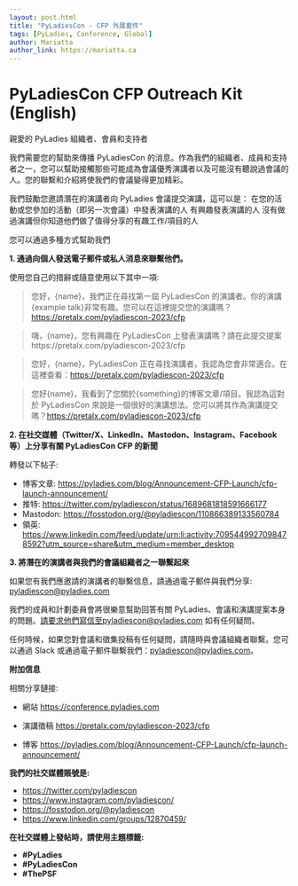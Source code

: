 ```yaml
---
layout: post.html
title: "PyLadiesCon - CFP 外展套件"
tags: [PyLadies, Conference, Global]
author: Mariatta
author_link: https://mariatta.ca
---
```


# PyLadiesCon CFP Outreach Kit (English)

親愛的 PyLadies 組織者、會員和支持者

我們需要您的幫助來傳播 PyLadiesCon 的消息。作為我們的組織者、成員和支持者之一，您可以幫助接觸那些可能成為會議優秀演講者以及可能沒有聽說過會議的人。您的聯繫和介紹將使我們的會議變得更加精彩。

我們鼓勵您邀請潛在的演講者向 PyLadies 會議提交演講，這可以是：
在您的活動或您參加的活動（即另一次會議）中發表演講的人
有興趣發表演講的人
沒有做過演講但你知道他們做了值得分享的有趣工作/項目的人

您可以通過多種方式幫助我們


**1. 通過向個人發送電子郵件或私人消息來聯繫他們。**
   
   使用您自己的措辭或隨意使用以下其中一項:

   > 您好，{name}，我們正在尋找第一屆 PyLadiesCon 的演講者。你的演講{example talk}非常有趣。您可以在這裡提交您的演講嗎？https://pretalx.com/pyladiescon-2023/cfp


   > 嗨，{name}，您有興趣在 PyLadiesCon 上發表演講嗎？請在此提交提案https://pretalx.com/pyladiescon-2023/cfp

   > 您好，{name}，PyLadiesCon 正在尋找演講者，我認為您會非常適合。在這裡查看：https://pretalx.com/pyladiescon-2023/cfp

   > 您好{name}，我看到了您關於{something}的博客文章/項目。我認為這對於 PyLadiesCon 來說是一個很好的演講想法。您可以將其作為演講提交嗎？https://pretalx.com/pyladiescon-2023/cfp

**2. 在社交媒體（Twitter/X、LinkedIn、Mastodon、Instagram、Facebook 等）上分享有關 PyLadiesCon CFP 的新聞** 

   轉發以下帖子:

   - 博客文章: https://pyladies.com/blog/Announcement-CFP-Launch/cfp-launch-announcement/
   - 推特: https://twitter.com/pyladiescon/status/1689681818591666177
   - Mastodon: https://fosstodon.org/@pyladiescon/110866389133560784
   - 領英: https://www.linkedin.com/feed/update/urn:li:activity:7095449927098478592?utm_source=share&utm_medium=member_desktop

**3. 將潛在的演講者與我們的會議組織者之一聯繫起來**

   如果您有我們應邀請的演講者的聯繫信息，請通過電子郵件與我們分享:
   pyladiescon@pyladies.com


我們的成員和計劃委員會將很樂意幫助回答有關 PyLadies、會議和演講提案本身的問題。請要求他們寫信至pyladiescon@pyladies.com 如有任何疑問。

任何時候，如果您對會議和徵集投稿有任何疑問，請隨時與會議組織者聯繫。您可以通過 Slack 或通過電子郵件聯繫我們：pyladiescon@pyladies.com。

**附加信息**

相關分享鏈接:

- 網站 https://conference.pyladies.com

- 演講徵稿 https://pretalx.com/pyladiescon-2023/cfp

- 博客 https://pyladies.com/blog/Announcement-CFP-Launch/cfp-launch-announcement/

**我們的社交媒體賬號是:**

- https://twitter.com/pyladiescon
- https://www.instagram.com/pyladiescon/
- https://fosstodon.org/@pyladiescon
- https://www.linkedin.com/groups/12870459/


**在社交媒體上發帖時，請使用主題標籤:**

- **#PyLadies**
- **#PyLadiesCon**
- **#ThePSF**
